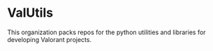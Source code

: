 # ValUtils

This organization packs repos for the python utilities and libraries for developing Valorant projects.

